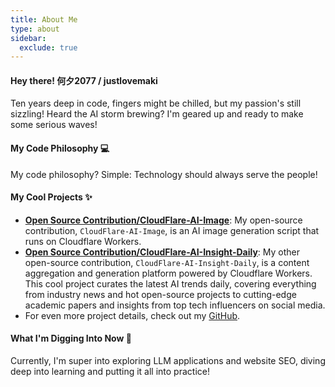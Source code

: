 ```yaml
---
title: About Me
type: about
sidebar:
  exclude: true
---
```

#### Hey there! 何夕2077 / justlovemaki

Ten years deep in code, fingers might be chilled, but my passion's still sizzling!
Heard the AI storm brewing? I'm geared up and ready to make some serious waves!

#### My Code Philosophy 💻

My code philosophy? Simple: Technology should always serve the people!

#### My Cool Projects ✨

*   **[Open Source Contribution/CloudFlare-AI-Image](https://github.com/justlovemaki/CloudFlare-AI-Image)**:
    My open-source contribution, `CloudFlare-AI-Image`, is an AI image generation script that runs on Cloudflare Workers.
*   **[Open Source Contribution/CloudFlare-AI-Insight-Daily](https://github.com/justlovemaki/CloudFlare-AI-Insight-Daily)**:
    My other open-source contribution, `CloudFlare-AI-Insight-Daily`, is a content aggregation and generation platform powered by Cloudflare Workers. This cool project curates the latest AI trends daily, covering everything from industry news and hot open-source projects to cutting-edge academic papers and insights from top tech influencers on social media.
*   For even more project details, check out my [GitHub](https://github.com/justlovemaki).

#### What I'm Digging Into Now 🧠

Currently, I'm super into exploring LLM applications and website SEO, diving deep into learning and putting it all into practice!